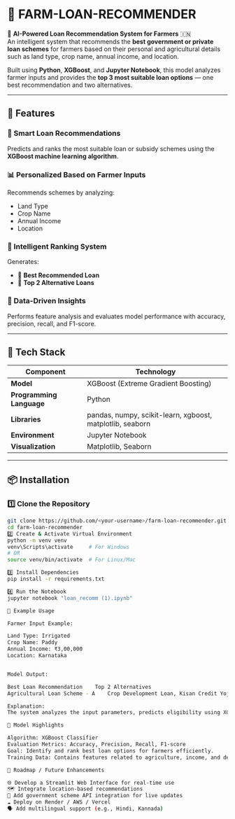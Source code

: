 # 🌾 FARM-LOAN-RECOMMENDER

🧠 **AI-Powered Loan Recommendation System for Farmers** 🇮🇳  
An intelligent system that recommends the **best government or private loan schemes** for farmers based on their personal and agricultural details such as land type, crop name, annual income, and location.

Built using **Python**, **XGBoost**, and **Jupyter Notebook**, this model analyzes farmer inputs and provides the **top 3 most suitable loan options** — one best recommendation and two alternatives.

---

## 🚀 Features

### 🌱 Smart Loan Recommendations  
Predicts and ranks the most suitable loan or subsidy schemes using the **XGBoost machine learning algorithm**.

### 📊 Personalized Based on Farmer Inputs  
Recommends schemes by analyzing:  
- Land Type  
- Crop Name  
- Annual Income  
- Location  

### 🤖 Intelligent Ranking System  
Generates:  
- 🥇 **Best Recommended Loan**  
- 🥈 **Top 2 Alternative Loans**

### 🧮 Data-Driven Insights  
Performs feature analysis and evaluates model performance with accuracy, precision, recall, and F1-score.


---

## 🧰 Tech Stack

| Component | Technology |
|------------|-------------|
| **Model** | XGBoost (Extreme Gradient Boosting) |
| **Programming Language** | Python |
| **Libraries** | pandas, numpy, scikit-learn, xgboost, matplotlib, seaborn |
| **Environment** | Jupyter Notebook |
| **Visualization** | Matplotlib, Seaborn |

---

## 📦 Installation

### 1️⃣ Clone the Repository
```bash
git clone https://github.com/<your-username>/farm-loan-recommender.git
cd farm-loan-recommender
2️⃣ Create & Activate Virtual Environment
python -m venv venv
venv\Scripts\activate     # For Windows
# OR
source venv/bin/activate  # For Linux/Mac

3️⃣ Install Dependencies
pip install -r requirements.txt

4️⃣ Run the Notebook
jupyter notebook "loan_recomm (1).ipynb"

🌾 Example Usage

Farmer Input Example:

Land Type: Irrigated
Crop Name: Paddy
Annual Income: ₹3,00,000
Location: Karnataka


Model Output:

Best Loan Recommendation	Top 2 Alternatives
Agricultural Loan Scheme - A	Crop Development Loan, Kisan Credit Yojana

Explanation:
The system analyzes the input parameters, predicts eligibility using XGBoost, and ranks the top loan schemes suited for the farmer’s financial and agricultural profile.

🧪 Model Highlights

Algorithm: XGBoost Classifier
Evaluation Metrics: Accuracy, Precision, Recall, F1-score
Goal: Identify and rank best loan options for farmers efficiently.
Training Data: Contains features related to agriculture, income, and demographics.

📝 Roadmap / Future Enhancements

🌐 Develop a Streamlit Web Interface for real-time use
🗺️ Integrate location-based recommendations
🧾 Add government scheme API integration for live updates
☁️ Deploy on Render / AWS / Vercel
🗣️ Add multilingual support (e.g., Hindi, Kannada)


